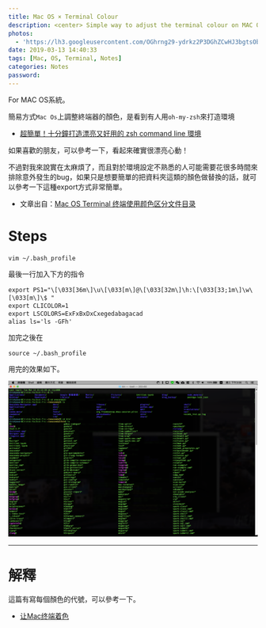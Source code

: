 ```yaml
---
title: Mac OS × Terminal Colour
description: <center> Simple way to adjust the terminal colour on MAC OS. </center>
photos:
  - 'https://lh3.googleusercontent.com/OGhrng29-ydrkz2P3DGhZCwHJ3bgtsObXaSykLT8ruNheN2hcsaAuiBW-jTr9pJFO8WTyRFo7JYEQDl6XLfd2F2e7KhV7uuKIop3jjjJfVsWUdE8GVCxsuvSRi1ucLU9ljYaER_JxCRcf8LwLxtPyuW8zq9HCnOAsobCU209E2ld7BGCGwhtPsJBl3d2l8sfyhQ_RyhFwFieEl_ci3F4TZKdrOu876wIUgQC68Iy-u3igD7Y8b3VKSsF_t2EjFMwk6pfrmuLGZUSkmN5ee2L2KU2FoCBqxQ8z2Zq-z15yMH3TtmNtks_n9h3VNg1zuA8m9XGoLIit4ntQhXa3xTPzgnJr1E6tYxyWnNlXub1rgAwZMNgZmeTiPewD0C90mrvCMHCgCTD5H0J4aG2d0PjbvIF5fCaa9C71gVUAcXgyjvFjpr1RET8R3vBAdneYqslZO-DEbch6jRgt6TmC1JC5NJyzamifZeOMv4Ay2XB2ZS2pbjH7F6PcUyF25srG-Y1qe3vDFFqfCWPL64TUA71NfcNWxejA_U_1wy3mAkursL_gpeMJvmEGbz5mqeFL52prot31xtdpgB9h9wMAbTK7i7VPuAcATKlSzcviCZIsdWgNHET84YhLHm2qVXDm1h__0RDMpffKkobyLTqEiMNaesdta5133z5tAPFda_cuGAWl8sFDWm0DhXQ1NoEN54r8pTYMauwdrH959_F8CLLxa1dCQ=w2164-h1218-no'
date: 2019-03-13 14:40:33
tags: [Mac, OS, Terminal, Notes]
categories: Notes
password:
---
```

For MAC OS系統。

簡易方式`Mac Os`上調整終端器的顏色，是看到有人用`oh-my-zsh`來打造環境
- [超簡單！十分鐘打造漂亮又好用的 zsh command line 環境](https://medium.com/statementdog-engineering/prettify-your-zsh-command-line-prompt-3ca2acc967f)

如果喜歡的朋友，可以參考一下，看起來確實很漂亮心動！

不過對我來說實在太麻煩了，而且對於環境設定不熟悉的人可能需要花很多時間來排除意外發生的bug，如果只是想要簡單的把資料夾這類的顏色做替換的話，就可以參考一下這種export方式非常簡單。

- 文章出自：[Mac OS Terminal 终端使用颜色区分文件目录](https://blog.csdn.net/dongwuming/article/details/51853653)

# Steps

```
vim ~/.bash_profile
```
最後一行加入下方的指令
```
export PS1="\[\033[36m\]\u\[\033[m\]@\[\033[32m\]\h:\[\033[33;1m\]\w\[\033[m\]\$ "
export CLICOLOR=1
export LSCOLORS=ExFxBxDxCxegedabagacad
alias ls='ls -GFh'
```
加完之後在
```
source ~/.bash_profile
```

用完的效果如下。

![os_terminal](/images/os_terminal.png)

---
# 解釋
這篇有寫每個顏色的代號，可以參考一下。

- [让Mac终端着色](https://blog.csdn.net/meiceatcsdn/article/details/80390115)
